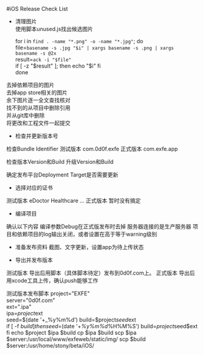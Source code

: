 #iOS Release Check List
* 清理图片   
使用脚本unused.js找出候选图片 

    for i in `find . -name "*.png" -o -name "*.jpg"`; do    
        file=`basename -s .jpg "$i" | xargs basename -s .png | xargs basename -s @2x`    
        result=`ack -i "$file"`    
        if [ -z "$result" ]; then    
            echo "$i"
        fi    
    done

去掉依赖项目的图片    
去掉app store相关的图片    
余下图片逐一全文查找核对    
找不到的从项目中删除引用    
并从git库中删除    
将更改和工程文件一起提交    

* 检查并更新版本号   

检查Bundle Identifier
测试版本 com.0d0f.exfe
正式版本 com.exfe.app

检查版本Version和Build
升级Version和Build

确定发布平台Deployment Target是否需要更新

* 选择对应的证书    

测试版本 eDoctor Healthcare ...
正式版本 暂时没有搞定

* 编译项目    

确认以下内容
编译参数Debug在正式版发布时去掉
服务器连接的是生产服务器
项目和依赖项目的log输出关闭，或者设置在高于等于warning级别

* 准备发布资料
截图、文字更新，设置app为待上传状态

* 导出并发布版本    


测试版本 导出后用脚本（具体脚本待定）发布到0d0f.com上。
正式版本 导出后用xcode工具上传，确认push能够工作

测试版本发布脚本
    project="EXFE"    
    server="0d0f.com"    
    ext=".ipa"    
    ipa=$project$ext    
    seed=$(date '+_%y%m%d')    
    build=$project$seed$ext    
    if [ -f $build ]    
    then    
        seed=$(date '+_%y%m%d_%H%M%S')
        build=$project$seed$ext
    fi
    echo $project $ipa $build
    cp $ipa $build
    scp $ipa $server:/usr/local/www/exfeweb/static/img/
    scp $build $server:/usr/home/stony/beta/iOS/




